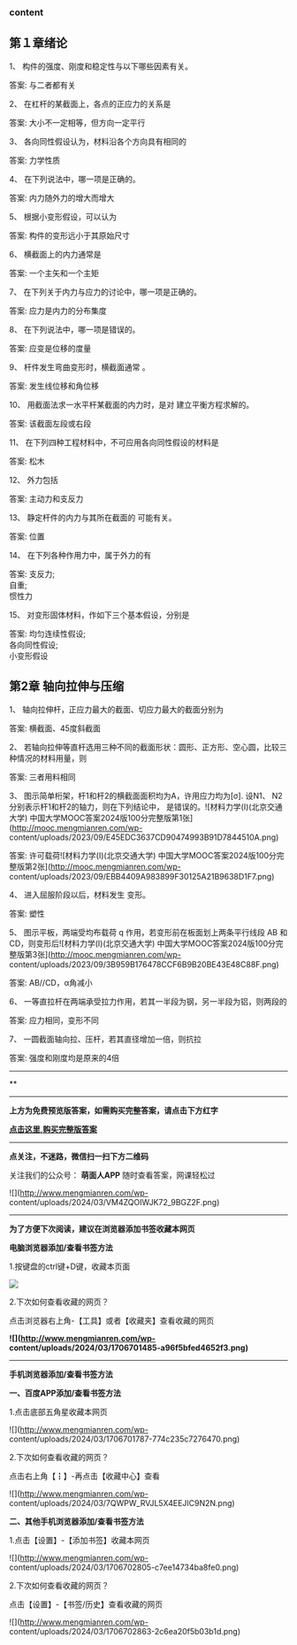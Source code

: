 ### content

## 第１章绪论

1、 构件的强度、刚度和稳定性与以下哪些因素有关。

答案: 与二者都有关  

2、 在杠杆的某截面上，各点的正应力的关系是

答案: 大小不一定相等，但方向一定平行

3、 各向同性假设认为，材料沿各个方向具有相同的

答案: 力学性质

4、 在下列说法中，哪一项是正确的。

答案: 内力随外力的增大而增大

5、 根据小变形假设，可以认为

答案: 构件的变形远小于其原始尺寸

6、 横截面上的内力通常是

答案: 一个主矢和一个主矩

7、 在下列关于内力与应力的讨论中，哪一项是正确的。

答案: 应力是内力的分布集度

8、 在下列说法中，哪一项是错误的。

答案: 应变是位移的度量

9、 杆件发生弯曲变形时，横截面通常 。

答案: 发生线位移和角位移

10、 用截面法求一水平杆某截面的内力时，是对 建立平衡方程求解的。

答案: 该截面左段或右段

11、 在下列四种工程材料中，不可应用各向同性假设的材料是

答案: 松木

12、 外力包括

答案: 主动力和支反力

13、 静定杆件的内力与其所在截面的 可能有关。

答案: 位置

14、 在下列各种作用力中，属于外力的有

答案: 支反力;  
自重;  
惯性力

15、 对变形固体材料，作如下三个基本假设，分别是

答案: 均匀连续性假设;  
各向同性假设;  
小变形假设

## 第2章 轴向拉伸与压缩

1、 轴向拉伸杆，正应力最大的截面、切应力最大的截面分别为

答案: 横截面、45度斜截面

2、 若轴向拉伸等直杆选用三种不同的截面形状：圆形、正方形、空心圆，比较三种情况的材料用量，则

答案: 三者用料相同

3、 图示简单桁架，杆1和杆2的横截面面积均为A，许用应力均为[σ]. 设N1、 N2分别表示杆1和杆2的轴力，则在下列结论中，
是错误的。![材料力学\(Ⅰ\)\(北京交通大学\)
中国大学MOOC答案2024版100分完整版第1张](http://mooc.mengmianren.com/wp-
content/uploads/2023/09/E45EDC3637CD90474993B91D7844510A.png)

答案: 许可载荷![材料力学\(Ⅰ\)\(北京交通大学\)
中国大学MOOC答案2024版100分完整版第2张](http://mooc.mengmianren.com/wp-
content/uploads/2023/09/EBB4409A983899F30125A21B9638D1F7.png)

4、 进入屈服阶段以后，材料发生 变形。

答案: 塑性

5、 图示平板，两端受均布载荷 q 作用，若变形前在板面划上两条平行线段 AB 和 CD，则变形后![材料力学\(Ⅰ\)\(北京交通大学\)
中国大学MOOC答案2024版100分完整版第3张](http://mooc.mengmianren.com/wp-
content/uploads/2023/09/3B959B176478CCF6B9B20BE43E48C88F.png)

答案: AB//CD，α角减小

6、 一等直拉杆在两端承受拉力作用，若其一半段为钢，另一半段为铝，则两段的

答案: 应力相同，变形不同

7、 一圆截面轴向拉、压杆，若其直径增加一倍，则抗拉

答案: 强度和刚度均是原来的4倍

* * *

**

* * *

**上方为免费预览版答案，如需购买完整答案，请点击下方红字**

[**点击这里,购买完整版答案**](http://mooc.mengmianren.com/mooc/52941.html)

* * *

**点关注，不迷路，微信扫一扫下方二维码**

关注我们的公众号： **萌面人APP** 随时查看答案，网课轻松过

![](http://www.mengmianren.com/wp-
content/uploads/2024/03/VM4ZQOIWJK72_9BGZ2F.png)

* * *

**为了方便下次阅读，建议在浏览器添加书签收藏本网页**

**电脑浏览器添加/查看书签方法**

1.按键盘的ctrl键+D键，收藏本页面

![](http://www.mengmianren.com/wp-content/uploads/2024/03/AF9T_JKKHAJN.png)

2.下次如何查看收藏的网页？

点击浏览器右上角-【工具】或者【收藏夹】查看收藏的网页

**![](http://www.mengmianren.com/wp-
content/uploads/2024/03/1706701485-a96f5bfed4652f3.png)**

* * *

**手机浏览器添加/查看书签方法**

**一、百度APP添加/查看书签方法**

1.点击底部五角星收藏本网页

![](http://www.mengmianren.com/wp-
content/uploads/2024/03/1706701787-774c235c7276470.png)

2.下次如何查看收藏的网页？

点击右上角【┇】-再点击【收藏中心】查看

![](http://www.mengmianren.com/wp-
content/uploads/2024/03/7QWPW_RVJL5X4EEJIC9N2N.png)

**二、其他手机浏览器添加/查看书签方法**

1.点击【设置】-【添加书签】收藏本网页

![](http://www.mengmianren.com/wp-
content/uploads/2024/03/1706702805-c7ee14734ba8fe0.png)

2.下次如何查看收藏的网页？

点击【设置】-【书签/历史】查看收藏的网页

![](http://www.mengmianren.com/wp-
content/uploads/2024/03/1706702863-2c6ea20f5b03b1d.png)

